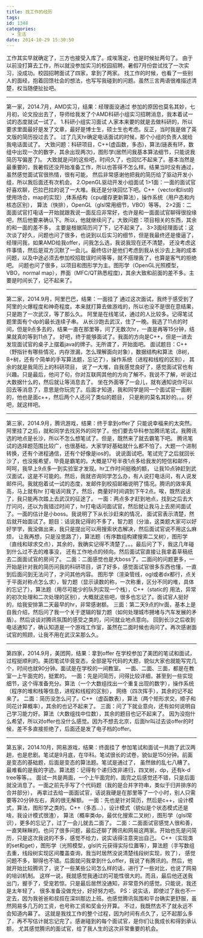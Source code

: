 ```yaml
---
title: 找工作的经历
tags:
id: 1348
categories:
  - 生活
date: 2014-10-29 15:30:50
---
```


工作其实早就确定了，三方也接受入库了。成埃落定，也是时候扯两句了。
由于以前没打算去工作，所以就没参加实习的校园招聘。暑假7月份尝试找了一次实习，没成功。校园招聘面试了四家，拿到了两家。
找工作的时候，也看了一些别人的面经，抱着回馈社会的想法，也写写我碰到的问题。虽然三言两语很难描述清楚，权当随便扯扯吧。

----------


第一家，2014.7月，AMD实习，结果：经理面没通过
参加的原因也莫名其妙，七月初，论文投出去了，导师给我发了个AMD科研小组实习招聘消息，我本着试一试的态度就试一试了。
1.科研小组实习面试
人家本来要的就是去做科研的，所以要求里面最好是发了文章，最好是博士生，硕士生也考虑。反正，当时我是做了英文版的简历投过去了。
过了几天hr确定电话面试的时候，那个小组的负责人就给我电话面试了。
大致问题：科研项目，C++(虚函数，多态)，算法(链表有环，数组中出现一次的数字，其余出现两次)，图形学(居然问我基本算法细节，只能说我简历写偏差了)。
大致就是问的这些吧，时间久了，也回忆不起来了。基本当然是最重要的，我暑假还没开始准备工作，所以也答得不怎么样。结果当时没有通过，虽然感觉面试官很热情，很有可能，
然后非常感谢他把我的简历给了驱动开发小组，所以我后面还有次机会。
2.OpenGL驱动开发小组面试
1>1面：一面的面试官好喜欢聊，巴拉巴拉的说了一大堆。我还是分块回忆下吧。C++（vector和list的使用场合，map的实现）,体系结构（cpu缓存更新算法），操作系统（用户态和内核态区别），
算法（快排），OpenGL（glsl常用细节，VBO）等等。
2>2面：二面面试官打电话一开始就跟我说一面反应非常好，也许是和一面面试官聊得很投缘吧，然后他要来确认下。所以，他就继续问了。大致问题：项目相关的东西，其余的和一面的差不多，
主要是根据简历问了下，记不起来了。
3>3面经理面试：这次谈了好久，问题也问了很多，也说到以后实习的细节，但是我最终还是傻逼了，经理问我，如果AMD给我offer，问我怎么选，我说我现在还不清楚，
还没考虑这件事情，然后是双方沉默了一会儿。最终估计是他们考虑到我从长沙去上海的成本问题，以及中途必须去参加校招耽误时间等等，就不搭理我了，也算是客气的拒绝吧。
问题也问了很多，以项目和图形学为主。图形学（OpenGL光照模型，VBO，normal map），界面（MFC/QT熟悉程度)，其余大致和前面的差不多。主要是时间长了，记不起来了。


----------


第二家，2014.9月，阿里巴巴，结果：一面挂了
通过这次面试，我终于感受到了阿里的火爆程度和神奇程度。本来就打算去做游戏的，所以也没不是很在意结果，只是跑了一次武汉，等了那么久。
阿里是在线笔试，通过的人比较多。记得笔试题里面有个dp的最长连续子串。
从长沙跑去武汉，住了一晚。我选了11点的时间，但是9点多去的，结果一直在那里等，问了无数次hr，一直是再等15分钟，结果就真的等到11点了。
好吧，终于能够面试了。我面的方向是C++，但是一进去发现面试官的桌子上摆着java的牌子。无所谓了，开始面吧。
面试题目：C++（野指针有哪些情况，内存泄漏，怎么理解面向对象），数据结构和算法（B树，B+树，还有个简单的手写算法题，忘记了），操作系统（进程和线程的区别），
其余的就是我简历上的科研项目，
说了一大堆，自我感觉良好了，感觉面试官也有兴趣。只是最后，他问了句，你对互联网其他的方向了解不，我说不了解，听说过大数据什么的，然后就让等消息去了。
坐在外面等了一会儿，就有通知说你可以回去等消息了，意思是你玩完了。后面才知道，我和同学是同一个面试官一面刷的，他也是面c++，然后两个人还问了类似的题目，
只是刷的莫名其妙的。。。好吧，就这样吧。


----------


第三家，2014.9月，腾讯游戏，结果：终于拿到offer了
只能说幸福来的太突然。阿里挂了之后，就和同学去找另外的同学了。他们要去华科参加腾讯笔试，我腾讯选的地点是长沙，所以不怎么想笔试了。但是，既然来了就去霸笔下吧。
腾讯笔试的选择题范围比较广，也很基础，大家学好基础就什么都不怕了。大题一个进制转换，还有个进程通信，还有个好像是ios的。
说说面试吧。笔试完了之后就回长沙了，也没报希望，毕竟是霸笔的。大概是17号半夜1点多给我发的短信和邮件，呵呵，我早上9点多一到实验室才发现。hr工作时间挺晚的额，
让我10点钟赶到武汉面试，这是不可能的。然后，我就咨询同学怎么办，有人说打电话问，有人说发邮件问。我就抱着试一试的态度，发邮件到校招邮箱说明了情况。腾讯的效率真高，马上就有hr
打电话问我了。然后，商量好时间调到下午2点。唉，既然说话了，我只能再次踏上去武汉的征途了。
一面：两点多才赶到地点，找到之后去大厅问问，还以为我错过时间了，hr打电话问面试官，然后就让我马上去房间面试了。一面的估计是小boss。我说明了下从长沙赶来的情况，
面试官表示清楚，然后就开始面试了。题目：话说我记得的不多了，智力题（分油，这类题大家可以好好学学，我没做出来，我只是提出可以用搜索状态解决，然后面试官说不用这么麻烦，
让我再想，只是没思路了），算法题（有序数组构建搜索二叉树），图形学（直线和球求交点），其余的，我确实记得不清楚了。。。最后问了下，我这几年碰到什么过不去的难事没，
还有工作地点的倾向。然后面试官直接让我拿着草稿纸去二面面试官的房间了。
二面：二面感觉也是大boss了。二面问的问题更多，一开始是针对我的简历问我的科研项目，讲了好多，感觉面试官很多东西也懂，一直到后面问到无法问了，才问其他内容。
图形学（渲染管线，ogl或者dx都行，点关于平面对称点怎么求），智力题（显示读数的称，一次称重，区分不同的堆，具体的忘记了），算法题（用尽可能少的队列实现一个栈），C++（static的
用法，异常的初次处理和二次处理的区别），大概就这些吧，很多也忘记了。面试官人挺好的，给我安排第二天最早的hr，非常感谢额。
三面：第二天9点的hr面，基本上是自我介绍，然后问了我一个关于逻辑的智力题（如何处理城市拥堵与汽车发展的矛盾）。然后谈谈对腾讯氛围的感受之类的，问问就业地点意向。
回到长沙之后收到电话通知了，确认知道是一个游戏工作室，虽然在二面时候也询问了。再次感谢面试官的照顾，让我不用在武汉呆那么久。


----------


第四家，2014.9月，美团网，结果：拿到offer
在学校参加了美团的笔试和面试，过程挺顺利的。美团笔试毕竟变态，全部是写代码的大题，貌似大家也就能写完几个，时间也就90分钟。面试是在学校的一间教室。
一面、二面、三面，都是在教室一上午面完的，挺累的。
一面：先是问简历，问得比较详细，甚至到一些实现细节，这个得准备充分。算法（一个大数组找出一个重复出现的数字），操作系统（程序的堆和栈等信息，进程和线程的区别），
网络（四次挥手），其余的记不起来了。
二面：简历没怎么问了。C++（虚函数表），算法（两个矩形求交，顺子和同花计算概率），其余的也记不起来了。
三面：问了下就业意向，还有如何说明自己学习能力好。算法（大数组找中位数），其余的题目也记不起来了。
因为没抱什么希望，所以对offer也没什么感觉。因为不想去北京，后面hr叫过去谈offer的时候，差不多直接拒绝了，后面还是发了电子档的offer。


----------


第五家，2014.10月，网易游戏，结果：终面挂了
参加笔试和面试一共跑了武汉两趟，也是悲剧。笔试是9月底，在华科。笔试很长的试卷，貌似是150分钟。前面是变态的基础题，后面是变态的算法题。笔试是通过了，
虽然做的乱七八糟了。最难看的是我的字迹。算法题：记得有个递归改非递归，四叉树，dp，还有k-d tree等等。。
面试一共是两面，一个上午面完的，面完之后感觉还不错，只是后面就没消息了。一面之前先手写了个代码题（我的是合并字符串，类似于归并排序的合并部分），
再拿过去给一面面试官，话说我硬是在那里等了一个小时，别人只需要等20分钟左右，真的很无解额。
一面：先也是针对简历，然后是c++，设计模式，算法，图形学之类的。C++（多态...），设计模式（貌似是个状态模式还是啥，我设计模式很渣），
算法（概率类dp，最优化搜索二叉树），图形学（glsl常识），更多的忘记了，过了一会儿就去二面了。
二面：二面面试官感觉人很和善，一直笑眯眯的。也问了很多问题，最后还聊了腾讯和网易这两家。开始也先是问简历，只是这次我说的不多，感觉不给力，说实话得注意突出自己。
C++（实现类的set和get），图形学（光照模型，glsl片元获得实际位置等），算法题（手写数组去重，线段树实现区间覆盖查询，我当时居然没说清楚线段树实现，败了），
感觉问题不多，聊得也不错。后面就问我拿到什么offer，我说了有腾讯的。然后，他就开始比较腾讯了，说了一些某些公司怎么样的话，进行了一些对比，也说了网易的培训机制。
这样一说，我就感觉我通过的可能性很大的。而且，最后他还送我出门，握手了，受宠若惊。只是最后居然没通知，非常意外的感觉。只能说，我还是太年轻了， 很多准备没做充分，好好努力吧。
PS：说实话，即使过了我也不一定去，因为我爸爸和叔叔在深圳那边上班。也感觉腾讯氛围和平台确实更舒服，虽然网易多几万的工资，也号称工资和奖金分开算。
不过，我既然去不了就永远不会知道内幕了。
这就是我找工作的整个过程，因为时间有点久了，记不起那么多了，再不写估计就忘记完了。感谢碰到的每个面试官，是你们让我成长和得到承认额，
尤其感觉腾讯的面试官，给了我人生的这次非常重要的机会。